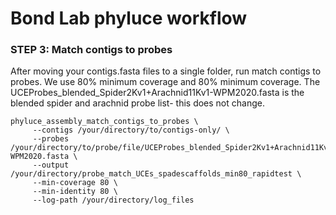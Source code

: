 # Bond Lab phyluce workflow


### STEP 3: Match contigs to probes
After moving your contigs.fasta files to a single folder, run match contigs to probes. We use 80% minimum coverage and 80% minimum coverage. The UCEProbes_blended_Spider2Kv1+Arachnid11Kv1-WPM2020.fasta is the blended spider and arachnid probe list- this does not change.
```
phyluce_assembly_match_contigs_to_probes \
     --contigs /your/directory/to/contigs-only/ \
     --probes /your/directory/to/probe/file/UCEProbes_blended_Spider2Kv1+Arachnid11Kv1-WPM2020.fasta \
     --output /your/directory/probe_match_UCEs_spadescaffolds_min80_rapidtest \
     --min-coverage 80 \
     --min-identity 80 \
     --log-path /your/directory/log_files
 ```
